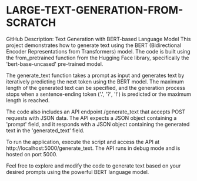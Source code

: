 # LARGE-TEXT-GENERATION-FROM-SCRATCH


GitHub Description: Text Generation with BERT-based Language Model
This project demonstrates how to generate text using the BERT (Bidirectional Encoder Representations from Transformers) model. The code is built using the from_pretrained function from the Hugging Face library, specifically the 'bert-base-uncased' pre-trained model.

The generate_text function takes a prompt as input and generates text by iteratively predicting the next token using the BERT model. The maximum length of the generated text can be specified, and the generation process stops when a sentence-ending token ('.', '?', '!') is predicted or the maximum length is reached.

The code also includes an API endpoint /generate_text that accepts POST requests with JSON data. The API expects a JSON object containing a 'prompt' field, and it responds with a JSON object containing the generated text in the 'generated_text' field.

To run the application, execute the script and access the API at http://localhost:5000/generate_text. The API runs in debug mode and is hosted on port 5000.

Feel free to explore and modify the code to generate text based on your desired prompts using the powerful BERT language model.
